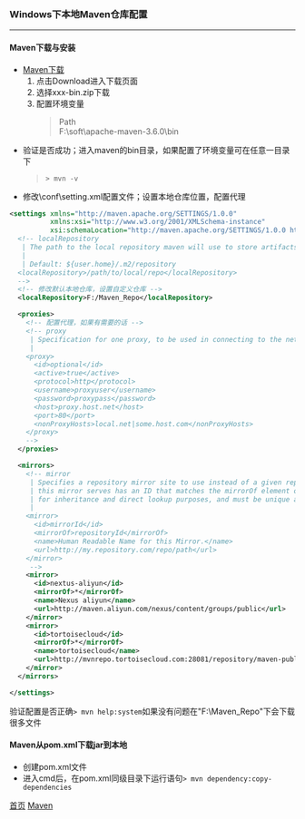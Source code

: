 ### Windows下本地Maven仓库配置
--------

#### Maven下载与安装
* [Maven下载](http://maven.apache.org/)
    1. 点击Download进入下载页面
    2. 选择xxx-bin.zip下载
    3. 配置环境变量
        > Path  
        > F:\soft\apache-maven-3.6.0\bin
* 验证是否成功；进入maven的bin目录，如果配置了环境变量可在任意一目录下
    > `> mvn -v`
* 修改\conf\setting.xml配置文件；设置本地仓库位置，配置代理

```xml
<settings xmlns="http://maven.apache.org/SETTINGS/1.0.0"
          xmlns:xsi="http://www.w3.org/2001/XMLSchema-instance"
          xsi:schemaLocation="http://maven.apache.org/SETTINGS/1.0.0 http://maven.apache.org/xsd/settings-1.0.0.xsd">
  <!-- localRepository
   | The path to the local repository maven will use to store artifacts.
   |
   | Default: ${user.home}/.m2/repository
  <localRepository>/path/to/local/repo</localRepository>
  -->
  <!-- 修改默认本地仓库，设置自定义仓库 -->
  <localRepository>F:/Maven_Repo</localRepository>

  <proxies>
    <!-- 配置代理，如果有需要的话 -->
    <!-- proxy
     | Specification for one proxy, to be used in connecting to the network.
     |
    <proxy>
      <id>optional</id>
      <active>true</active>
      <protocol>http</protocol>
      <username>proxyuser</username>
      <password>proxypass</password>
      <host>proxy.host.net</host>
      <port>80</port>
      <nonProxyHosts>local.net|some.host.com</nonProxyHosts>
    </proxy>
    -->
  </proxies>

  <mirrors>
    <!-- mirror
     | Specifies a repository mirror site to use instead of a given repository. The repository that
     | this mirror serves has an ID that matches the mirrorOf element of this mirror. IDs are used
     | for inheritance and direct lookup purposes, and must be unique across the set of mirrors.
     |
    <mirror>
      <id>mirrorId</id>
      <mirrorOf>repositoryId</mirrorOf>
      <name>Human Readable Name for this Mirror.</name>
      <url>http://my.repository.com/repo/path</url>
    </mirror>
     -->
    <mirror>
      <id>nextus-aliyun</id>
      <mirrorOf>*</mirrorOf>
      <name>Nexus aliyun</name>
      <url>http://maven.aliyun.com/nexus/content/groups/public</url>
    </mirror>
    <mirror>
      <id>tortoisecloud</id>
      <mirrorOf>*</mirrorOf>
      <name>tortoisecloud</name>
      <url>http://mvnrepo.tortoisecloud.com:28081/repository/maven-public/</url>
    </mirror>
  </mirrors>

</settings>
```

验证配置是否正确`> mvn help:system`如果没有问题在"F:\Maven_Repo"下会下载很多文件

#### Maven从pom.xml下载jar到本地
* 创建pom.xml文件
* 进入cmd后，在pom.xml同级目录下运行语句`> mvn dependency:copy-dependencies`

  
[首页](../../README.md)  [Maven](Maven.md)
